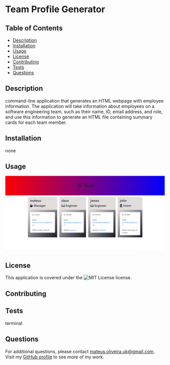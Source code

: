 
# Team Profile Generator 

  ## Table of Contents
  
  - [Description](#description)
  - [Installation](#installation)
  - [Usage](#usage)
  - [License](#license)
  - [Contributing](#contributing)
  - [Tests](#tests)
  - [Questions](#questions)

  ## Description
  
  command-line application that generates an HTML webpage with employee information. The application will take information about employees on a software engineering team, such as their name, ID, email address, and role, and use this information to generate an HTML file containing summary cards for each team member.

  ## Installation

  none

  ## Usage

  ![screenshot](./screenshots/myTeam.png)

  ## License

  This application is covered under the ![MIT License](https://img.shields.io/badge/License-MIT-green.svg) license.

  ## Contributing

  

  ## Tests

  terminal

  ## Questions

  For additional questions, please contact mateus.oliveira.uk@gmail.com. Visit my [GitHub profile](https://github.com/mateusuk) to see more of my work.
  